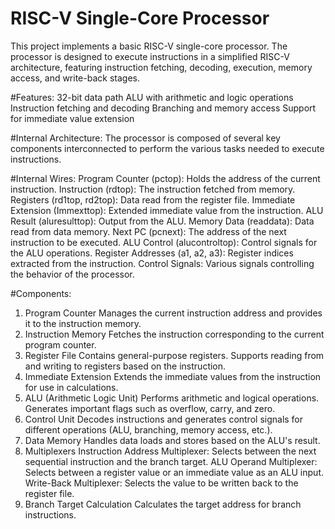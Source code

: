 # RISC-V Single-Core Processor

This project implements a basic RISC-V single-core processor.
The processor is designed to execute instructions in a simplified RISC-V architecture, featuring instruction fetching, decoding, execution, memory access, and write-back stages.

#Features:
  32-bit data path
  ALU with arithmetic and logic operations
  Instruction fetching and decoding
  Branching and memory access
  Support for immediate value extension


#Internal Architecture:
  The processor is composed of several key components interconnected to perform the various tasks needed to execute instructions.

#Internal Wires:
  Program Counter (pctop): Holds the address of the current instruction.
  Instruction (rdtop):     The instruction fetched from memory.
  Registers (rd1top, rd2top): Data read from the register file.
  Immediate Extension (Immexttop): Extended immediate value from the instruction.
  ALU Result (aluresulttop): Output from the ALU.
  Memory Data (readdata): Data read from data memory.
  Next PC (pcnext): The address of the next instruction to be executed.
  ALU Control (alucontroltop): Control signals for the ALU operations.
  Register Addresses (a1, a2, a3): Register indices extracted from the instruction.
  Control Signals: Various signals controlling the behavior of the processor.


#Components:
1. Program Counter
    Manages the current instruction address and provides it to the instruction memory.
2. Instruction Memory
    Fetches the instruction corresponding to the current program counter.
3. Register File
    Contains general-purpose registers.
    Supports reading from and writing to registers based on the instruction.
4. Immediate Extension
    Extends the immediate values from the instruction for use in calculations.
5. ALU (Arithmetic Logic Unit)
    Performs arithmetic and logical operations.
    Generates important flags such as overflow, carry, and zero.
6. Control Unit
    Decodes instructions and generates control signals for different operations (ALU, branching, memory access, etc.).
7. Data Memory
    Handles data loads and stores based on the ALU's result.
8. Multiplexers
    Instruction Address Multiplexer: Selects between the next sequential instruction and the branch target.
    ALU Operand Multiplexer: Selects between a register value or an immediate value as an ALU input.
    Write-Back Multiplexer: Selects the value to be written back to the register file.
9. Branch Target Calculation
    Calculates the target address for branch instructions.
